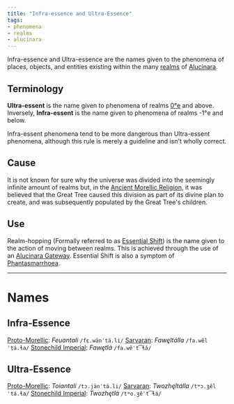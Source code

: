 ```yaml
---
title: "Infra-essence and Ultra-Essence"
tags:
- phenomena
- realms
- alucinara
---
```

Infra-essence and Ultra-essence are the names given to the phenomena of places, objects, and entities existing within the many [realms](alucinara/realms/realms.md) of [Alucinara](/_index.md).

## Terminology
**Ultra-essent** is the name given to phenomena of realms [0°e](locations/0th-realm.md) and above. Inversely, **Infra-essent** is the name given to phenomena of realms -1°e and below.

Infra-essent phenomena tend to be more dangerous than Ultra-essent phenomena, although this rule is merely a guideline and isn't wholly correct.

## Cause
It is not known for sure why the universe was divided into the seemingly infinite amount of realms but, in the [Ancient Morellic Religion](cultures/morellic/religions/amr.md), it was believed that the Great Tree caused this division as part of its divine plan to create, and was subsequently populated by the Great Tree's children.

## Use
Realm-hopping (Formally referred to as [Essential Shift](alucinara/realms/essential-shift.md)) is the name given to the action of moving between realms. This is achieved through the use of an [Alucinara Gateway](alucinara/gateway.md). Essential Shift is also a symptom of [Phantasmarrhoea](illnesses/phantasmarrhoea.md).

---
# Names
## Infra-Essence
[Proto-Morellic](languages/morellic/proto-morellic.md): *Feuantali* `/fɛ.wänˈtä.li/` 
[Sarvaran](languages/morellic/sarvaran/sarvaran.md): *Fawęltálla* `/fa.wẽlˈtá.ɬa/` 
[Stonechild Imperial](languages/morellic/sarvaran/stonechild-imperial/stonechild-imperial.md): *Fawętlá* `/fa.wẽˈt͡ɬá/`

## Ultra-Essence
[Proto-Morellic](languages/morellic/proto-morellic.md): *Toiantali* `/tɔ.jänˈtä.li/` 
[Sarvaran](languages/morellic/sarvaran/sarvaran.md): *Twozhęltálla* `/tʷɔ.ʒẽlˈtá.ɬa/` 
[Stonechild Imperial](languages/morellic/sarvaran/stonechild-imperial/stonechild-imperial.md): *Twozhętlá* `/tʷo.ʒẽˈt͡ɬá/`